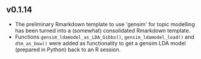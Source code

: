 ## v0.1.14
  * The preliminary Rmarkdown template to use 'gensim' for topic modelling has been turned into a (somewhat) consolidated Rmarkdown template.
  * Functions `gensim_ldamodel_as_LDA_Gibbs()`, `gensim_ldamodel_load()` and `dtm_as_bow()` were added as functionality to get a gensim LDA model (prepared in Python) back to an R session.